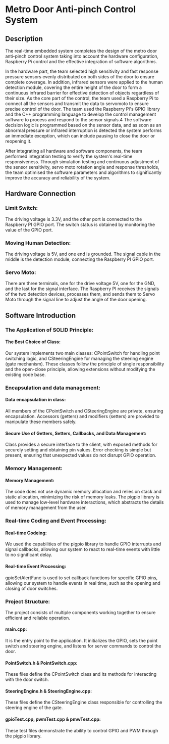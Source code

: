 # Metro Door Anti-pinch Control System

## Description
The real-time embedded system completes the design of the metro door anti-pinch control system taking into account the hardware configuration, Raspberry Pi control and the effective integration of software algorithms.

In the hardware part, the team selected high sensitivity and fast response pressure sensors evenly distributed on both sides of the door to ensure complete coverage. In addition, infrared sensors were applied to the human detection module, covering the entire height of the door to form a continuous infrared barrier for effective detection of objects regardless of their size. As the core part of the control, the team used a Raspberry Pi to connect all the sensors and transmit the data to servomoto to ensure precise control of the door. The team used the Raspberry Pi's GPIO library and the C++ programming language to develop the control management software to process and respond to the sensor signals.4 The software decision logic is programmed based on the sensor data, and as soon as an abnormal pressure or infrared interruption is detected the system performs an immediate exception, which can include pausing to close the door or reopening it.

After integrating all hardware and software components, the team performed integration testing to verify the system's real-time responsiveness. Through simulation testing and continuous adjustment of the sensor sensitivity, servo moto rotation angle and response thresholds, the team optimised the software parameters and algorithms to significantly improve the accuracy and reliability of the system.

## Hardware Connection
### Limit Switch:
The driving voltage is 3.3V, and the other port is connected to the Raspberry PI GPIO port. The switch status is obtained by monitoring the value of the GPIO port.

### Moving Human Detection:
The driving voltage is 5V, and one end is grounded. The signal cable in the middle is the detection module, connecting the Raspberry PI GPIO port.

### Servo Moto:
There are three terminals, one for the drive voltage 5V, one for the GND, and the last for the signal interface. The Raspberry PI receives the signals of the two detection devices, processes them, and sends them to Servo Moto through the signal line to adjust the angle of the door opening.

## Software Introduction
### The Application of SOLID Principle:

#### The Best Choice of Class:
Our system implements two main classes: CPointSwitch for handling point switching logic, and CSteeringEngine for managing the steering engine (gate mechanism). These classes follow the principle of single responsibility and the open-close principle, allowing extensions without modifying the existing code base.


### Encapsulation and data management:

#### Data encapsulation in class:
All members of the CPointSwitch and CSteeringEngine are private, ensuring encapsulation. Accessors (getters) and modifiers (setters) are provided to manipulate these members safely.

#### Secure Use of Getters, Setters, Callbacks, and Data Management:
Class provides a secure interface to the client, with exposed methods for securely setting and obtaining pin values. Error checking is simple but present, ensuring that unexpected values do not disrupt GPIO operation.

### Memory Management:

#### Memory Management:
The code does not use dynamic memory allocation and relies on stack and static allocation, minimizing the risk of memory leaks. The pigpio library is used to manage low-level hardware interactions, which abstracts the details of memory management from the user.


### Real-time Coding and Event Processing:

#### Real-time Codeing:
We used the capabilities of the pigpio library to handle GPIO interrupts and signal callbacks, allowing our system to react to real-time events with little to no significant delay.

#### Real-time Event Processing:
gpioSetAlertFunc is used to set callback functions for specific GPIO pins, allowing our system to handle events in real time, such as the opening and closing of door switches.


### Project Structure:

The project consists of multiple components working together to ensure efficient and reliable operation.

#### main.cpp:
It is the entry point to the application. It initializes the GPIO, sets the point switch and steering engine, and listens for server commands to control the door.

#### PointSwitch.h & PointSwitch.cpp:
These files define the CPointSwitch class and its methods for interacting with the door switch.

#### SteeringEngine.h & SteeringEngine.cpp:
These files define the CSteeringEngine class responsible for controlling the steering engine of the gate.

#### gpioTest.cpp, pwmTest.cpp & pmwTest.cpp:
These test files demonstrate the ability to control GPIO and PWM through the pigpio library.



